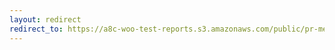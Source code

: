 ```yaml
---
layout: redirect
redirect_to: https://a8c-woo-test-reports.s3.amazonaws.com/public/pr-merge/37611/api/index.html
---
```

